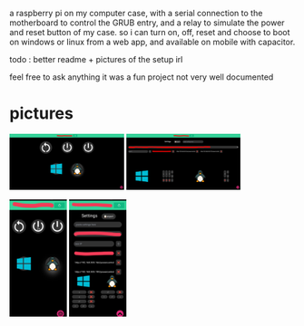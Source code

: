 a raspberry pi on my computer case, with a serial connection to the motherboard to control the GRUB entry, and a relay to simulate the power and reset button of my case.
so i can turn on, off, reset and choose to boot on windows or linux from a web app, and available on mobile with capacitor.

todo : better readme + pictures of the setup irl

feel free to ask anything it was a fun project not very well documented


# pictures
<p float="left">
  <img src="./pictures/client-web-main.png" width=40%>
  <img src="./pictures/client-web-settings.png" width=40%>
</p>
<p float="left">
  <img src="./pictures/client-android-main.png" width=20%>
  <img src="./pictures/client-android-settings.png" width=20%>
</p>
